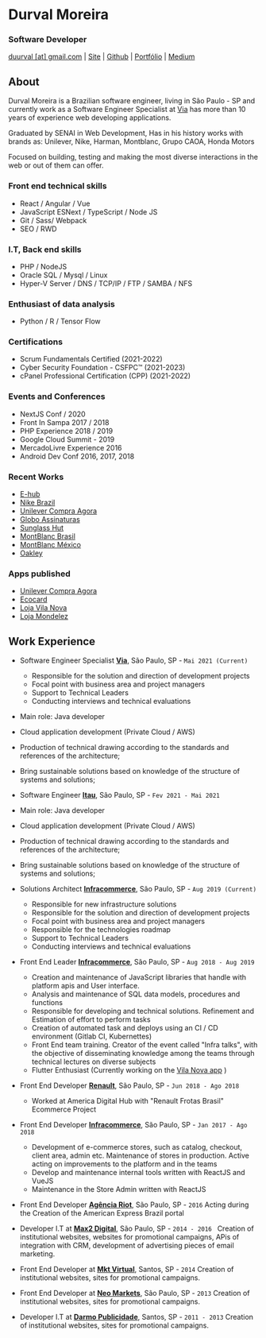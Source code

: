 # Durval Moreira

### Software Developer

[duurval [at] gmail.com](mailto:duurval@gmail.com) | [Site](http://durvalrafael.com.br/) | [Github](http://github.com/durvs) | [Portfólio](http://behance.net/durval) | 
[Medium](https://medium.com/@durval)


## About


Durval Moreira is a Brazilian software engineer, living in São Paulo - SP and currently work as a Software Engineer Specialist at [Via](https://www.via.com.br) has more than 10 years of experience web developing applications. 

Graduated by SENAI in Web Development, Has in his history works with brands as: Unilever, Nike, Harman, Montblanc, Grupo CAOA, Honda Motors

Focused on building, testing and making the most diverse interactions in the web or out of them can offer.
### Front end technical skills

*   React / Angular / Vue 
*   JavaScript ESNext / TypeScript / Node JS
*   Git / Sass/ Webpack 
*   SEO / RWD  


### I.T, Back end skills

*   PHP / NodeJS
*   Oracle SQL / Mysql  / Linux 
*   Hyper-V Server /  DNS / TCP/IP / FTP / SAMBA / NFS


### Enthusiast of data analysis
* Python / R / Tensor Flow

### Certifications

* Scrum Fundamentals Certified (2021-2022)
* Cyber Security Foundation - CSFPC™ (2021-2023)
* cPanel Professional Certification (CPP) (2021-2022)

### Events and Conferences
* NextJS Conf / 2020
* Front In Sampa 2017 / 2018
* PHP Experience 2018 / 2019
* Google Cloud Summit - 2019
* MercadoLivre Experience 2016
* Android Dev Conf 2016, 2017, 2018




### Recent Works
* [E-hub](https://www.e-hub.com.br)
* [Nike Brazil](https://www.nike.com.br)
* [Unilever Compra Agora](https://compra-agora.com/)
* [Globo Assinaturas](https://assineoglobo.globo.com)
* [Sunglass Hut](http://www.sunglasshut.com/br)
* [MontBlanc Brasil](https://brasil.montblanc.com)
* [MontBlanc México](http://www.montblanc.com.mx)
* [Oakley](https://www.oakley.com.br/)

### Apps published
* [Unilever Compra Agora](https://play.google.com/store/apps/details?id=br.com.ifc.compraagora.app)
* [Ecocard](https://play.google.com/store/apps/details?id=br.com.i9xp.ecocard)
* [Loja Vila Nova](https://play.google.com/store/apps/details?id=br.com.ifc.vilanova.app)
* [Loja Mondelez](https://play.google.com/store/apps/details?id=br.com.ifc.mondelez.app)


## Work Experience

*   Software Engineer Specialist **[Via](http://www.via.com.br/)**, São Paulo, SP - `Mai 2021 (Current)`
    * Responsible for the solution and direction of development projects
    * Focal point with business area and project managers
    * Support to Technical Leaders
    * Conducting interviews and technical evaluations
   * Main role: Java developer
   * Cloud application development (Private Cloud / AWS)
   * Production of technical drawing according to the standards and references of the architecture;
   * Bring sustainable solutions based on knowledge of the structure of systems and solutions;  
*   Software Engineer **[Itau](http://www.itau.com.br/)**, São Paulo, SP - `Fev 2021 - Mai 2021`
   * Main role: Java developer
   * Cloud application development (Private Cloud / AWS)
   * Production of technical drawing according to the standards and references of the architecture;
   * Bring sustainable solutions based on knowledge of the structure of systems and solutions;  
    
*   Solutions Architect **[Infracommerce](http://www.infracommerce.com.br/)**, São Paulo, SP - `Aug 2019 (Current)`
    * Responsible for new infrastructure solutions
    * Responsible for the solution and direction of development projects
    * Focal point with business area and project managers
    * Responsible for the technologies roadmap
    * Support to Technical Leaders
    * Conducting interviews and technical evaluations
*   Front End Leader **[Infracommerce](http://www.infracommerce.com.br/)**, São Paulo, SP - `Aug 2018 - Aug 2019`
    * Creation and maintenance of JavaScript libraries that handle with platform apis and User interface.
    * Analysis and maintenance of SQL data models, procedures and functions
    * Responsible for developing and technical solutions. Refinement and Estimation of effort to perform tasks
    * Creation of automated task and deploys using an CI / CD environment (Gitlab CI, Kubernettes)
    * Front End team training. Creator of the event called "Infra talks", with the objective of disseminating knowledge among the teams through technical lectures on diverse subjects
    * Flutter Enthusiast (Currently working on the [Vila Nova app](https://play.google.com/store/apps/details?id=br.com.ifc.vilanova.app]) ) 
    
*   Front End Developer **[Renault](http://www.renault.com.br/)**, São Paulo, SP - `Jun 2018 - Ago 2018`
    * Worked at America Digital Hub with "Renault Frotas Brasil" Ecommerce Project
*   Front End Developer **[Infracommerce](http://www.infracommerce.com.br/)**, São Paulo, SP - `Jan 2017 - Ago 2018`
    * Development of e-commerce stores, such as catalog, checkout, client area, admin etc. Maintenance of stores in production. Active acting on improvements to the platform and in the teams
    * Develop and maintenance internal tools written with ReactJS and VueJS
    * Maintenance in the Store Admin written with ReactJS

*   Front End Developer **[Agência Riot](http://www.riot.com.br/)**, São Paulo, SP - `2016`
    Acting during the Creation of the American Express Brazil portal

*   Developer I.T at **[Max2 Digital](http://www.max2digital.com.br/)**, São Paulo, SP - `2014 - 2016 `
    Creation of institutional websites, websites for promotional campaigns, APis of integration with CRM, development of advertising pieces of email marketing.
    
*   Front End Developer at **[Mkt Virtual](http://www.mktvirtual.com.br/)**, Santos, SP - `2014`
    Creation of institutional websites, sites for promotional campaigns.

*   Front End Developer at **[Neo Markets](http://www.neomarkets.com.br/)**, São Paulo, SP - `2013`
    Creation of institutional websites, sites for promotional campaigns.

*   Developer I.T at **[Darmo Publicidade](http://www.darmopublicidade.com.br/)**, Santos, SP - `2011 - 2013`
    Creation of institutional websites, sites for promotional campaigns.
